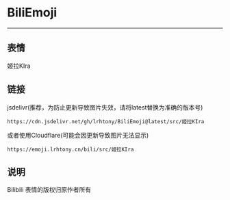 # BiliEmoji
---
## 表情
姬拉KIra
## 链接
jsdelivr(推荐，为防止更新导致图片失效，请将latest替换为准确的版本号)
```
https://cdn.jsdelivr.net/gh/lrhtony/BiliEmoji@latest/src/姬拉KIra
```
或者使用Cloudflare(可能会因更新导致图片无法显示)
```
https://emoji.lrhtony.cn/bili/src/姬拉KIra
```
## 说明
Bilibili 表情的版权归原作者所有
